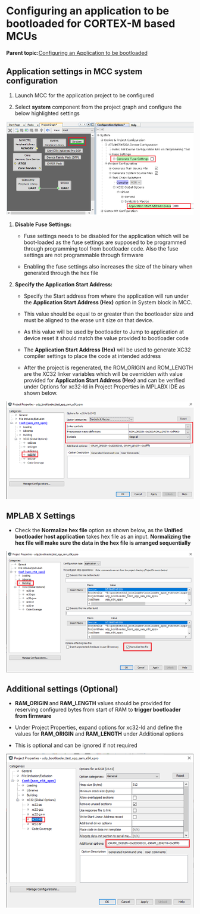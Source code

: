 # Configuring an application to be bootloaded for CORTEX-M based MCUs

**Parent topic:**[Configuring an Application to be bootloaded](GUID-3B1FA678-3007-4013-B9D6-9A8D05335EF1.md)

## Application settings in MCC system configuration

1.  Launch MCC for the application project to be configured

2.  Select **system** component from the project graph and configure the below highlighted settings


![application_config_mhc_setting](GUID-2780B5F3-3DAA-4FCB-806D-2B3729526101-low.png)

1.  **Disable Fuse Settings:**

    -   Fuse settings needs to be disabled for the application which will be boot-loaded as the fuse settings are supposed to be programmed through programming tool from bootloader code. Also the fuse settings are not programmable through firmware

    -   Enabling the fuse settings also increases the size of the binary when generated through the hex file

2.  **Specify the Application Start Address:**

    -   Specify the Start address from where the application will run under the **Application Start Address \(Hex\)** option in System block in MCC.

    -   This value should be equal to or greater than the bootloader size and must be aligned to the erase unit size on that device.

    -   As this value will be used by bootloader to Jump to application at device reset it should match the value provided to bootloader code

    -   The **Application Start Address \(Hex\)** will be used to generate XC32 compiler settings to place the code at intended address

    -   After the project is regenerated, the ROM\_ORIGIN and ROM\_LENGTH are the XC32 linker variables which will be overridden with value provided for **Application Start Address \(Hex\)** and can be verified under Options for xc32-ld in Project Properties in MPLABX IDE as shown below.


![application_config_xc32_ld_rom](GUID-0FB5E6E8-E523-4EDF-992B-1D455314860A-low.png)

## MPLAB X Settings

-   Check the **Normalize hex file** option as shown below, as the **Unified bootloader host application** takes hex file as an input. **Normalizing the hex file will make sure the data in the hex file is arranged sequentially**


![normalizing_hex_file](GUID-2BBD121D-35F3-420E-846B-0C2C5F588B01-low.png)

## Additional settings \(Optional\)

-   **RAM\_ORIGIN** and **RAM\_LENGTH** values should be provided for reserving configured bytes from start of RAM to **trigger bootloader from firmware**

-   Under Project Properties, expand options for xc32-ld and define the values for **RAM\_ORIGIN** and **RAM\_LENGTH** under Additional options

-   This is optional and can be ignored if not required


![application_config_xc32_ld_ram](GUID-C3E8EDCF-6E40-423D-ADAA-A7E0CFBBC7EC-low.png)

